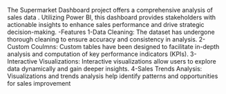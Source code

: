 The Supermarket Dashboard project offers a comprehensive analysis of sales data . Utilizing Power BI, this dashboard provides stakeholders with actionable insights to enhance sales performance and drive strategic decision-making.
-Features
1-Data Cleaning: The dataset has undergone thorough cleaning to ensure accuracy and consistency in analysis.
2-Custom Coulmns: Custom tables have been designed to facilitate in-depth analysis and computation of key performance indicators (KPIs).
3-Interactive Visualizations: Interactive visualizations allow users to explore data dynamically and gain deeper insights.
4-Sales Trends Analysis: Visualizations and trends analysis help identify patterns and opportunities for sales improvement
